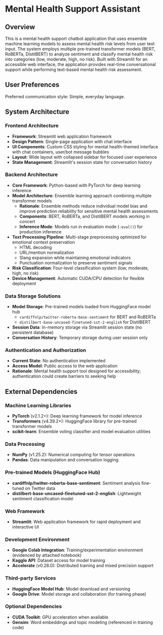 # Mental Health Support Assistant

## Overview

This is a mental health support chatbot application that uses ensemble machine learning models to assess mental health risk levels from user text input. The system employs multiple pre-trained transformer models (BERT, RoBERTa, DistilBERT) to analyze sentiment and classify mental health risk into categories (low, moderate, high, no risk). Built with Streamlit for an accessible web interface, the application provides real-time conversational support while performing text-based mental health risk assessment.

## User Preferences

Preferred communication style: Simple, everyday language.

## System Architecture

### Frontend Architecture
- **Framework**: Streamlit web application framework
- **Design Pattern**: Single-page application with chat interface
- **UI Components**: Custom CSS styling for mental health-themed interface with chat containers, user/bot message bubbles
- **Layout**: Wide layout with collapsed sidebar for focused user experience
- **State Management**: Streamlit's session state for conversation history

### Backend Architecture
- **Core Framework**: Python-based with PyTorch for deep learning inference
- **Model Architecture**: Ensemble learning approach combining multiple transformer models
  - **Rationale**: Ensemble methods reduce individual model bias and improve prediction reliability for sensitive mental health assessments
  - **Components**: BERT, RoBERTa, and DistilBERT models working in concert
  - **Inference Mode**: Models run in evaluation mode (`.eval()`) for production inference
- **Text Processing Pipeline**: Multi-stage preprocessing optimized for emotional context preservation
  - HTML decoding
  - URL/mention normalization
  - Slang expansion while maintaining emotional indicators
  - Punctuation normalization to preserve sentiment signals
- **Risk Classification**: Four-level classification system (low, moderate, high, no risk)
- **Device Management**: Automatic CUDA/CPU detection for flexible deployment

### Data Storage Solutions
- **Model Storage**: Pre-trained models loaded from HuggingFace model hub
  - `cardiffnlp/twitter-roberta-base-sentiment` for BERT and RoBERTa
  - `distilbert-base-uncased-finetuned-sst-2-english` for DistilBERT
- **Session Data**: In-memory storage via Streamlit session state (no persistent database)
- **Conversation History**: Temporary storage during user session only

### Authentication and Authorization
- **Current State**: No authentication implemented
- **Access Model**: Public access to the web application
- **Rationale**: Mental health support tool designed for accessibility; authentication could create barriers to seeking help

## External Dependencies

### Machine Learning Libraries
- **PyTorch** (v2.1.2+): Deep learning framework for model inference
- **Transformers** (v4.39.2+): HuggingFace library for pre-trained transformer models
- **scikit-learn**: Ensemble voting classifier and model evaluation utilities

### Data Processing
- **NumPy** (v1.25.2): Numerical computing for tensor operations
- **Pandas**: Data manipulation and conversation logging

### Pre-trained Models (HuggingFace Hub)
- **cardiffnlp/twitter-roberta-base-sentiment**: Sentiment analysis fine-tuned on Twitter data
- **distilbert-base-uncased-finetuned-sst-2-english**: Lightweight sentiment classification model

### Web Framework
- **Streamlit**: Web application framework for rapid deployment and interactive UI

### Development Environment
- **Google Colab Integration**: Training/experimentation environment (evidenced by attached notebook)
- **Kaggle API**: Dataset access for model training
- **Accelerate** (v0.28.0): Distributed training and mixed precision support

### Third-party Services
- **HuggingFace Model Hub**: Model download and versioning
- **Google Drive**: Model storage and collaboration (for training phase)

### Optional Dependencies
- **CUDA Toolkit**: GPU acceleration when available
- **Gensim**: Word embeddings and topic modeling (referenced in training code)